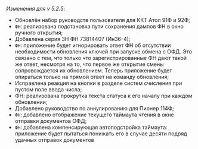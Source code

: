 _Изменения для v 5.2.5_:
- Обновлён набор руководств пользователя для ККТ Атол 91Ф и 92Ф;
- `ФН`: реализована подстановка пути сохранения дампов ФН в окно ручного открытия;
- Добавлена серия ЗН ФН 73814407 (Ин36-4);
- `ФН`: приложение будет игнорировать ответ ФН об отсутствии необходимости обновления ключей при запуске обмена с ОФД. Это связано с тем, что только что зарегистрированные ФН дают такой же ответ, несмотря на то, что первое же открытие смены сопровождается их обновлением. Теперь приложение будет опираться только на прямой ответ на команду обновления;
- Исправлена реакция на кнопки в разделе систем счисления при пустом поле ввода числа;
- ФН: реализована прокрутка текста статуса к его началу при каждом обновлении;
- Добавлено руководство по аннулированию для Пионер 114Ф;
- `ФН`: добавлено отображение текущего таймаута чтения в окне отправки документов ОФД;
- `ФН`: добавлена компенсирующая автоподстройка таймаута: приложение будет пытаться понижать его в случае десяти подряд удачных отправок документов
